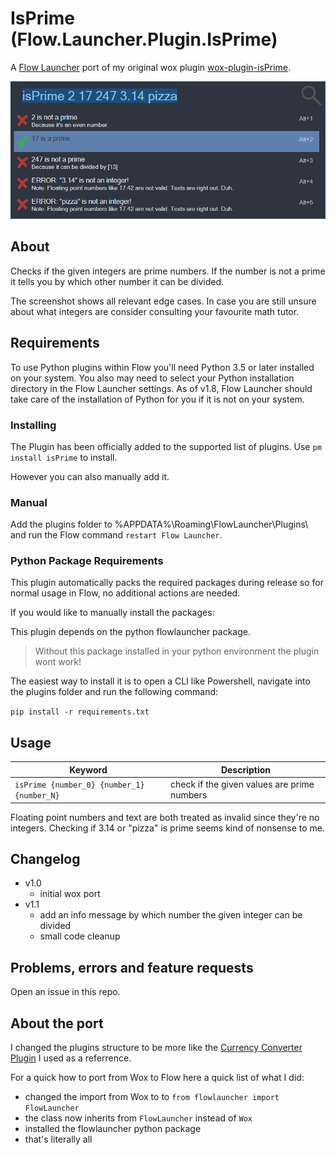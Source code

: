 # IsPrime (Flow.Launcher.Plugin.IsPrime)

A [Flow Launcher](https://github.com/Flow-Launcher/Flow.Launcher) port of my original wox plugin [wox-plugin-isPrime](https://github.com/lvonkacsoh/wox-plugin-isPrime).

![screenshot](assets/isPrime_screenshot.png)


## About

Checks if the given integers are prime numbers.
If the number is not a prime it tells you by which other number it can be divided.

The screenshot shows all relevant edge cases.
In case you are still unsure about what integers are consider consulting your favourite math tutor.


## Requirements

To use Python plugins within Flow you'll need Python 3.5 or later installed on your system.
You also may need to select your Python installation directory in the Flow Launcher settings.
As of v1.8, Flow Launcher should take care of the installation of Python for you if it is not on your system.


### Installing

The Plugin has been officially added to the supported list of plugins. 
Use `pm install isPrime` to install.

However you can also manually add it.


### Manual

Add the plugins folder to %APPDATA%\Roaming\FlowLauncher\Plugins\ and run the Flow command `restart Flow Launcher`.


### Python Package Requirements

This plugin automatically packs the required packages during release so for normal usage in Flow, no additional actions are needed.

If you would like to manually install the packages:

This plugin depends on the python flowlauncher package.

> Without this package installed in your python environment the plugin wont work!

The easiest way to install it is to open a CLI like Powershell, navigate into the plugins folder and run the following command:

`pip install -r requirements.txt`


## Usage

| Keyword                                                          | Description                                 |
| ---------------------------------------------------------------- | ------------------------------------------- |
| `isPrime {number_0} {number_1} {number_N}` | check if the given values are prime numbers |

Floating point numbers and text are both treated as invalid since they're no integers.
Checking if 3.14 or "pizza" is prime seems kind of nonsense to me.


## Changelog

- v1.0 
    + initial wox port
- v1.1
    + add an info message by which number the given integer can be divided
    + small code cleanup


## Problems, errors and feature requests

Open an issue in this repo.


## About the port

I changed the plugins structure to be more like the [Currency Converter Plugin](https://github.com/deefrawley/Flow.Launcher.Plugin.Currency/tree/main) I used as a referrence.

For a quick how to port from Wox to Flow here a quick list of what I did:

- changed the import from Wox to  to `from flowlauncher import FlowLauncher`
- the class now inherits from `FlowLauncher` instead of `Wox`
- installed the flowlauncher python package
- that's literally all
